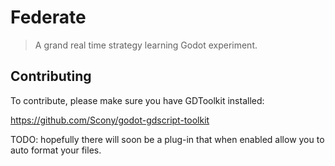 # Federate

> A grand real time strategy learning Godot experiment.

## Contributing

To contribute, please make sure you have GDToolkit installed:

https://github.com/Scony/godot-gdscript-toolkit

TODO: hopefully there will soon be a plug-in that when enabled allow you to auto format your files. 
